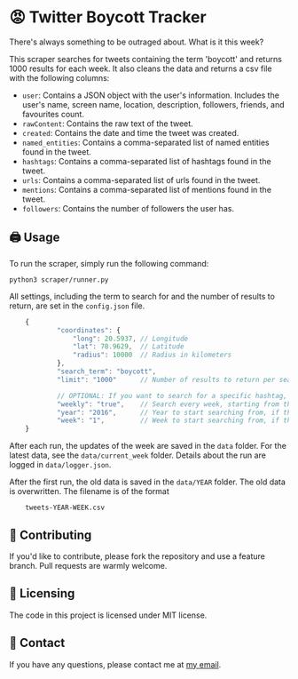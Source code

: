 # 😡 Twitter Boycott Tracker

There's always something to be outraged about. What is it this week? 

This scraper searches for tweets containing the term 'boycott' and returns 1000 results for each week. It also cleans the data and returns a csv file with the following columns:

- `user`: Contains a JSON object with the user's information. Includes the user's name, screen name, location, description, followers, friends, and favourites count.
- `rawContent`: Contains the raw text of the tweet.
- `created`: Contains the date and time the tweet was created.
- `named_entities`: Contains a comma-separated list of named entities found in the tweet.
- `hashtags`: Contains a comma-separated list of hashtags found in the tweet.
- `urls`: Contains a comma-separated list of urls found in the tweet.
- `mentions`: Contains a comma-separated list of mentions found in the tweet.
- `followers`: Contains the number of followers the user has.

## 🖨️ Usage

To run the scraper, simply run the following command:

    python3 scraper/runner.py

All settings, including the term to search for and the number of results to return, are set in the `config.json` file.

```js
    {
            "coordinates": {
                "long": 20.5937, // Longitude
                "lat": 78.9629,  // Latitude
                "radius": 10000  // Radius in kilometers
            },
            "search_term": "boycott",
            "limit": "1000"      // Number of results to return per search. No upper limit!

            // OPTIONAL: If you want to search for a specific hashtag, use the following line instead
            "weekly": "true",    // Search every week, starting from the current week
            "year": "2016",      // Year to start searching from, if the above is set to false
            "week": "1",         // Week to start searching from, if the above is set to false
    }
```

After each run, the updates of the week are saved in the `data` folder. For the latest data, see the `data/current_week` folder.
Details about the run are logged in `data/logger.json`.

After the first run, the old data is saved in the `data/YEAR` folder. The old data is overwritten. The filename is of the format
    
        tweets-YEAR-WEEK.csv

## 🧠 Contributing

If you'd like to contribute, please fork the repository and use a feature branch. Pull requests are warmly welcome.

## 🧾 Licensing

The code in this project is licensed under MIT license.

## 📮 Contact

If you have any questions, please contact me at [my email](mailto:amanbhargava2001@gmail.com).

